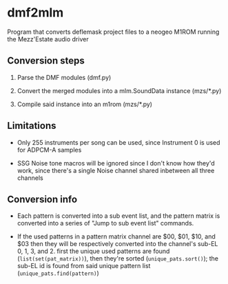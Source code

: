 # dmf2mlm
Program that converts deflemask project files to a neogeo M1ROM running the Mezz'Estate audio driver

## Conversion steps

1. Parse the DMF modules (dmf.py)

3. Convert the merged modules into a mlm.SoundData instance (mzs/\*.py)

4. Compile said instance into an m1rom (mzs/\*.py)

## Limitations

- Only 255 instruments per song can be used, since Instrument 0 is used for
ADPCM-A samples

- SSG Noise tone macros will be ignored since I don't know how they'd work, since there's a single Noise channel shared inbetween all three channels

## Conversion info

- Each pattern is converted into a sub event list, and the pattern matrix is converted into a series of "Jump to sub event list" commands.

- If the used patterns in a pattern matrix channel are $00, $01, $10, and $03
then they will be respectively converted into the channel's sub-EL 0, 1, 3, and 2. first the unique used patterns are found (`list(set(pat_matrix))`), then they're sorted (`unique_pats.sort()`); the sub-EL id is found from said unique pattern list (`unique_pats.find(pattern)`)